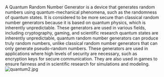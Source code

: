 A Quantum Random Number Generator is a device that generates random numbers using quantum-mechanical phenomena, such as the randomness of quantum states. It is considered to be more secure than classical random number generators because it is based on quantum physics, which is inherently unpredictable. 
These generators are used in various fields, including cryptography, gaming, and scientific research quantum states are inherently unpredictable, quantum random number generators can produce truly random numbers, unlike classical random number generators that can only generate pseudo-random numbers. 
These generators are used in applications where high levels of security are necessary, such as encryption keys for secure communication. 
They are also used in games to ensure fairness and in scientific research for simulations and modeling.
![quantum2.jpg](..%2F..%2FOneDrive%2FPictures%2Fquantum2.jpg)